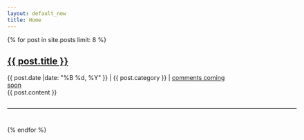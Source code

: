 ```yaml
---
layout: default_new
title: Home
---
```

<div id="article">
{% for post in site.posts limit: 8 %}
<h2 class="title"><a href="{{ post.url }}">{{ post.title }}</a></h2>
<div id="post-date">{{ post.date |date: "%B %d, %Y" }} | {{  post.category  }} | <a href="{{ post.url }}/#disqus_thread">comments coming soon</a></div>
{{ post.content }}
<hr style="
			border-width: 0px; 
			border-top: 1px solid #BDBDBD; 
			margin-top: 28px;
			margin-bottom: 40px; 
			width: 670px;
			margin-right: 20px;
			text-align: left; ">
{% endfor %}
</div>


